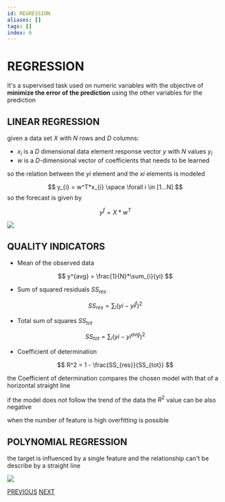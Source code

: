 ```yaml
---
id: REGRESSION
aliases: []
tags: []
index: 6
---
```


# REGRESSION

It's a supervised task used on numeric variables with the objective of **minimize the error of the prediction**  using the other variables for the prediction

## LINEAR REGRESSION

given a data set $X$ with $N$ rows and $D$ columns:

- $x_{i}$ is a $D$ dimensional data element response vector $y$ with $N$ values $y_{i}$
- $w$ is a $D$-dimensional vector of coefficients that needs to be learned

so the relation between the $yi$ element and the $xi$ elements is modeled

$$
y_{i} = w^T*x_{i} \space \forall i \in [1...N]
$$
so the forecast is given by

$$
y^f = X*w^T
$$


![](Pasted_image_20240102171514.png)

## QUALITY INDICATORS

- Mean of the observed data

$$
y^{avg} = \frac{1}{N}*\sum_{i}{yi}
$$

- Sum of squared residuals $SS_{res}$

$$
SS_{res} = \sum_{i}({yi-yi^f})^2
$$

- Total sum of squares $SS_{tot}$

$$
SS_{tot} = \sum_{i}({yi-yi^{avg}})^2
$$

- Coefficient of determination

$$
R^2 = 1 - \frac{SS_{res}}{SS_{tot}}
$$

the Coefficient of determination compares the chosen model with that of a horizontal straight line

if the model does not follow the trend of the data the $R^2$ value can be also negative

when the number of feature is high overfitting is possible

## POLYNOMIAL REGRESSION

the target is influenced by a single feature and the relationship can't be describe by a straight line

![](Pasted_image_20240102175121.png)



[PREVIOUS](DECISION_TREE_PRUNING.md) [NEXT](NAIVE_BAYES_CLASSIFIER.md)
